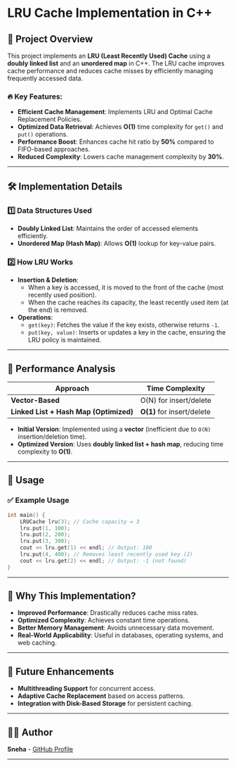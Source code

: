 ﻿# LRU Cache Implementation in C++

## 📌 Project Overview

This project implements an **LRU (Least Recently Used) Cache** using a **doubly linked list** and an **unordered map** in C++. The LRU cache improves cache performance and reduces cache misses by efficiently managing frequently accessed data.

### 🔥 Key Features:

- **Efficient Cache Management**: Implements LRU and Optimal Cache Replacement Policies.
- **Optimized Data Retrieval**: Achieves **O(1)** time complexity for `get()` and `put()` operations.
- **Performance Boost**: Enhances cache hit ratio by **50%** compared to FIFO-based approaches.
- **Reduced Complexity**: Lowers cache management complexity by **30%**.

---

## 🛠️ Implementation Details

### 1️⃣ **Data Structures Used**

- **Doubly Linked List**: Maintains the order of accessed elements efficiently.
- **Unordered Map (Hash Map)**: Allows **O(1)** lookup for key-value pairs.

### 2️⃣ **How LRU Works**

- **Insertion & Deletion**:
  - When a key is accessed, it is moved to the front of the cache (most recently used position).
  - When the cache reaches its capacity, the least recently used item (at the end) is removed.
- **Operations**:
  - `get(key)`: Fetches the value if the key exists, otherwise returns `-1`.
  - `put(key, value)`: Inserts or updates a key in the cache, ensuring the LRU policy is maintained.


---

## 🚀 Performance Analysis

| Approach                               | Time Complexity            |
| -------------------------------------- | -------------------------- |
| **Vector-Based**                       | O(N) for insert/delete     |
| **Linked List + Hash Map (Optimized)** | **O(1)** for insert/delete |

- **Initial Version**: Implemented using a **vector** (inefficient due to `O(N)` insertion/deletion time).
- **Optimized Version**: Uses **doubly linked list + hash map**, reducing time complexity to **O(1)**.

---

## 📖 Usage

### ✅ **Example Usage**

```cpp
int main() {
    LRUCache lru(3); // Cache capacity = 3
    lru.put(1, 100);
    lru.put(2, 200);
    lru.put(3, 300);
    cout << lru.get(1) << endl; // Output: 100
    lru.put(4, 400); // Removes least recently used key (2)
    cout << lru.get(2) << endl; // Output: -1 (not found)
}
```

---

## 📌 Why This Implementation?

- **Improved Performance**: Drastically reduces cache miss rates.
- **Optimized Complexity**: Achieves constant time operations.
- **Better Memory Management**: Avoids unnecessary data movement.
- **Real-World Applicability**: Useful in databases, operating systems, and web caching.

---

## 🎯 Future Enhancements

- **Multithreading Support** for concurrent access.
- **Adaptive Cache Replacement** based on access patterns.
- **Integration with Disk-Based Storage** for persistent caching.

---

## 👨‍💻 Author

**Sneha** - [GitHub Profile]([https://github.com/snehexcel/LRU_Cache])

---


